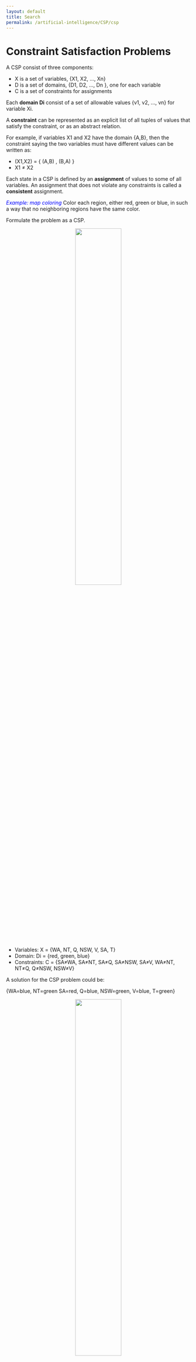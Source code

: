 ```yaml
---
layout: default
title: Search
permalink: /artificial-intelligence/CSP/csp
---
```


# Constraint Satisfaction Problems

A CSP consist of three components:
- X is a set of variables, {X1, X2, ..., Xn}
- D is a set of domains, {D1, D2, ..., Dn }, one for each variable
- C is a set of constraints for assignments

Each **domain Di** consist of a set of allowable values {v1, v2, ..., vn} for variable Xi.

A **constraint** can be represented as an explicit list of all tuples of values that satisfy the constraint,  or as an abstract relation.

For example, if variables X1 and X2 have the domain {A,B}, then the constraint saying the two variables must have different values can be written as:
- (X1,X2) = { (A,B) , (B,A) }  
- X1 ≠ X2

Each state in a CSP is defined by an **assignment** of values to some of all variables. An assignment that does not violate any constraints is called a **consistent** assignment.

<font color="blue"><i>Example: map coloring</i></font>
Color each region, either red, green or blue, in such a way that no neighboring regions have the same color.

Formulate the problem as a CSP.
<div style="text-align:center">
  <img src ="/cstopics/assets/img/AI/introAI/map_coloring.gif" style="width:50%"/>  
</div>

- Variables: X = {WA, NT, Q, NSW, V, SA, T}
- Domain: Di = {red, green, blue}
- Constraints: C = {SA≠WA,  SA≠NT,  SA≠Q,  SA≠NSW,  SA≠V,  WA≠NT,  NT≠Q,  Q≠NSW,  NSW≠V}

A solution for the CSP problem could be:

{WA=blue, NT=green SA=red, Q=blue, NSW=green, V=blue, T=green}

<div style="text-align:center">
  <img src ="/cstopics/assets/img/AI/introAI/map_coloring_solved.png" style="width:50%"/>  
</div>

**Constraint graph**

Allows to visualize a CSP. The nodes of the graph are the variables of the problem, an a link connects any two variables that participate in a constraint.

<div style="text-align:center">
  <img src ="/cstopics/assets/img/AI/introAI/csp_graph.png" style="width:40%"/>  
</div>

**Why formulate a problem as a CSP**

To solve a CSP problem you can use a search procedure, but you would not take advantage of constraint propagation.

For the map coloring problem, once you have chosen {SA=blue}, a search procedure would have to consider 3⁵=243 assignments for the five neighboring variables, although you already know that they cannot be blue. With constraint propagation methods, you never have to consider blue as a value, so there is only 2⁵=32 possible assignments, a reduction of 87%.

## Variations on the CSP formalism

### Varieties of variables
#### Discrete variables
- **Finite domains:** each variable has a fixed number of possible values in its domain. If there are _n_ variables and _d_ elements in each domain, the number of possible complete assignments is O(d^n).

- **Infinite domains:** variables can take values from a set of integers or strings. For example, in job scheduling, the variables are start/end days for each job. CSP with these variables needs a constraint language, such as T1+5 < T2.

#### Continuous variables
Linear constraints solvable in polynomial time in the number of variables by Linear Programming methods

### Varieties of constraints
- **Unary:** restricts the value of a single variable. E.g. SA ≠ blue
- **Binary:** a constraint relates only two variables. A **binary CSP** only has binary constraints. E.g. SA≠WA
- **Higher-order:** involves 3 or more variables. E.g. X+Y<Z


# Solving CSPs

## Constraint propagation: inference in CSPs
In CSPs is a good idea that the algorithm uses the constraints to reduce the number of legal values for a variable. This is a specific type of inference called _Constraint Propagation_.

The key idea is to enforce **local consistency** in each part of the graph.

### Arc consistency
Xi is arc-consistent with respect to another variable Xj if, for every value in the current domain Di there is some value in the domain Dj that satisfies the binary constraint on the graph (Xi, Xj).

For example, consider the constraint Y=X², where the domain for each variable is the set of integers from 0 to 9. The constrain can be explicitly written as:

(X,Y) = {(0,0), (1,1), (2,4), (3,9)}

- To make X arc-consistent with respect to Y, we reduce X's domain to {0,1,2,3}
- To make Y arc-consistent with respect to X, we reduce Y's domain to {0,1,4,9}

With these domains, the whole CSP is arc-consistent


<font color="blue"><i>Example: map coloring</i></font>
<div style="text-align:center">
  <img src ="/cstopics/assets/img/AI/introAI/arc_consistency.png" style="width:80%"/>  
</div>

**The most popular algorithm for arc consistency is AC-3**

## Backtracking search for CSPs
Backtracking search is a variation of DFS which chooses values for one variable at a time and backtracks when a variable has no legal values left to assign.

- States: partial assignment
- Actions: adding _var=value_ to the assignment

<div style="text-align:center">
  <img src ="/cstopics/assets/img/AI/introAI/backtracking.png" style="width:90%"/>  
</div>

- Backtracking-Search repeatedly chooses and unassigned variable ans tries all values in its domain.
- If an inconsistency is detected, then the algorithm returns _failure_, causing the previous call to try another value.

<div style="text-align:center">
  <img src ="/cstopics/assets/img/AI/introAI/backtrack_example.png" style="width:80%"/>  
</div>

### Which variable should be assigned first?
For example, after the assignments WA=red and NT=green, there is only one possible value for SA, so it makes sense to assign SA=blue. In fact, after SA is assigned, the choices for Q, NSW ad V are all forced.

**Intuitive idea:** choose "the most constrained variable".

This is, choose the variable with the **minimum-remaining-values** (MRV heuristic)


### In what order should variable's values be tried?
The **least-constrainig-value** heuristic can be effective, preferring the value that rules out the fewest choices for the neighboring variables in the constraint graph. The heuristic tries to leave the maximum flexibility for subsequent variables assignments.

For example, if the next variable is Q in the partial assignment WA=red and NT=green, the heuristic would prefer red over blue, because blue eliminates the last legal assignment for SA.

# Exercise: can you tell the difference in this backtrack-search?
## Video 1
<div style="text-align:center">
<video width="486" height="508" controls>
  <source src="/cstopics/assets/videos/introAI/backtracking.mp4" type="video/mp4">
</video>
</div>

## Video 2
<div style="text-align:center">
<video width="486" height="508" controls>
  <source src="/cstopics/assets/videos/introAI/backtracking_mac.mp4" type="video/mp4">
</video>
</div>

# Additional material
You can download this material for further study:
- [Book chapter](http://aima.cs.berkeley.edu/newchap05.pdf)
- [CSP code implementation](/cstopics/assets/code/introAI/csp_example.zip)

# Exercise
You are a famous entrepreneur of USTAcapital. You are opening a new dependency, which requires the development  of a supply chain. You have defined five workstations, which needs the good/service from the previous one. The workstations are: farming, design, manufacturing, packaging, and transportation.

 You have 5 people available to be the chief of each workstation. However, they can be extremely arrogant with some of each other. You, as president of USTAcapital, want to guarantee harmonious relationships between consecutive workstations. The head of human resources have brought you the following chart that shows the level of compatibility between your personal:
 
